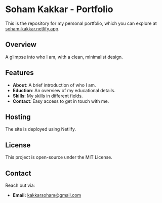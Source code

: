 # Soham Kakkar - Portfolio

This is the repository for my personal portfolio, which you can explore at [soham-kakkar.netlify.app](https://soham-kakkar.netlify.app/).

## Overview

A glimpse into who I am, with a clean, minimalist design.

## Features

- **About**: A brief introduction of who I am.
- **Eduction**: An overview of my educational details.
- **Skills**: My skills in different fields.
- **Contact**: Easy access to get in touch with me.

## Hosting

The site is deployed using Netlify. 

## License

This project is open-source under the MIT License.


## Contact

Reach out via:

- **Email:** kakkarsoham@gmail.com
